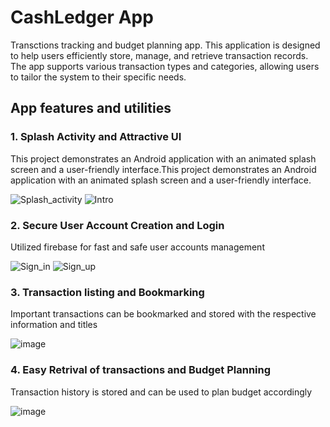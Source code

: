 # CashLedger App
Transctions tracking and budget planning app. This application is designed to help users efficiently store, manage, and retrieve transaction records. The app supports various transaction types and categories, allowing users to tailor the system to their specific needs. 

## App features and utilities

### 1. Splash Activity and Attractive UI
   This project demonstrates an Android application with an animated splash screen and a user-friendly interface.This project demonstrates an Android application with an animated splash screen and a user-friendly interface.

   ![Splash_activity](https://github.com/user-attachments/assets/a3b66c5f-b7e8-4aae-8588-08c55ca494f5)
   ![Intro](https://github.com/user-attachments/assets/b1b37cfc-7378-4b00-90f5-680850c3adac)

### 2. Secure User Account Creation and Login
   Utilized firebase for fast and safe user accounts management
   
   ![Sign_in](https://github.com/user-attachments/assets/1bec3cb1-8bcf-4897-8475-6eecab08b486)
   ![Sign_up](https://github.com/user-attachments/assets/e45190c8-5b91-4259-807e-17062ed3e143)
   
### 3. Transaction listing and Bookmarking
  Important transactions can be bookmarked and stored with the respective information and titles
  
  ![image](https://github.com/user-attachments/assets/d38ec8eb-f2ea-4df0-a06d-190bc391a0f6)

### 4. Easy Retrival of transactions and Budget Planning
   Transaction history is stored and can be used to plan budget accordingly

   ![image](https://github.com/user-attachments/assets/dc70cad4-dce2-4b84-8bf0-5dba21745916)



